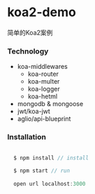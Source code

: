 # koa2-demo
简单的Koa2案例

### Technology

  - koa-middlewares
    - koa-router
    - koa-multer
    - koa-logger
    - koa-hetml
  - mongodb & mongoose
  - jwt/koa-jwt
  - aglio/api-blueprint

### Installation

```javascript 

  $ npm install // install
  
  $ npm start // run
  
  open url localhost:3000 

```
